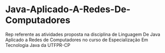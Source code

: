 # Java-Aplicado-A-Redes-De-Computadores

Rep referente as atividades proposta na disciplina de Linguagem De Java Aplicado a Redes de Computadores no curso de Especialização Em Tecnologia Java da UTFPR-CP
